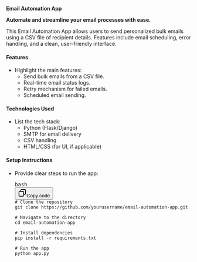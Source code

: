 **Email Automation App**

**Automate and streamline your email processes with ease.**

This Email Automation App allows users to send personalized bulk emails using a CSV file of recipient details. Features include email scheduling, error handling, and a clean, user-friendly interface.


#### **Features**

* Highlight the main features:
  * Send bulk emails from a CSV file.
  * Real-time email status logs.
  * Retry mechanism for failed emails.
  * Scheduled email sending.

#### **Technologies Used**

* List the tech stack:
  * Python (Flask/Django)
  * SMTP for email delivery
  * CSV handling
  * HTML/CSS (for UI, if applicable)

#### **Setup Instructions**

* Provide clear steps to run the app:
  <pre class="!overflow-visible"><div class="contain-inline-size rounded-md border-[0.5px] border-token-border-medium relative bg-token-sidebar-surface-primary dark:bg-gray-950"><div class="flex items-center text-token-text-secondary px-4 py-2 text-xs font-sans justify-between rounded-t-md h-9 bg-token-sidebar-surface-primary dark:bg-token-main-surface-secondary select-none">bash</div><div class="sticky top-9 md:top-[5.75rem]"><div class="absolute bottom-0 right-2 flex h-9 items-center"><div class="flex items-center rounded bg-token-sidebar-surface-primary px-2 font-sans text-xs text-token-text-secondary dark:bg-token-main-surface-secondary"><span class="" data-state="closed"><button class="flex gap-1 items-center select-none py-1"><svg width="24" height="24" viewBox="0 0 24 24" fill="none" xmlns="http://www.w3.org/2000/svg" class="icon-sm"><path fill-rule="evenodd" clip-rule="evenodd" d="M7 5C7 3.34315 8.34315 2 10 2H19C20.6569 2 22 3.34315 22 5V14C22 15.6569 20.6569 17 19 17H17V19C17 20.6569 15.6569 22 14 22H5C3.34315 22 2 20.6569 2 19V10C2 8.34315 3.34315 7 5 7H7V5ZM9 7H14C15.6569 7 17 8.34315 17 10V15H19C19.5523 15 20 14.5523 20 14V5C20 4.44772 19.5523 4 19 4H10C9.44772 4 9 4.44772 9 5V7ZM5 9C4.44772 9 4 9.44772 4 10V19C4 19.5523 4.44772 20 5 20H14C14.5523 20 15 19.5523 15 19V10C15 9.44772 14.5523 9 14 9H5Z" fill="currentColor"></path></svg>Copy code</button></span></div></div></div><div class="overflow-y-auto p-4" dir="ltr"><code class="!whitespace-pre hljs language-bash"># Clone the repository
  git clone https://github.com/yourusername/email-automation-app.git

  # Navigate to the directory
  cd email-automation-app

  # Install dependencies
  pip install -r requirements.txt

  # Run the app
  python app.py</code></div></div></pre>
